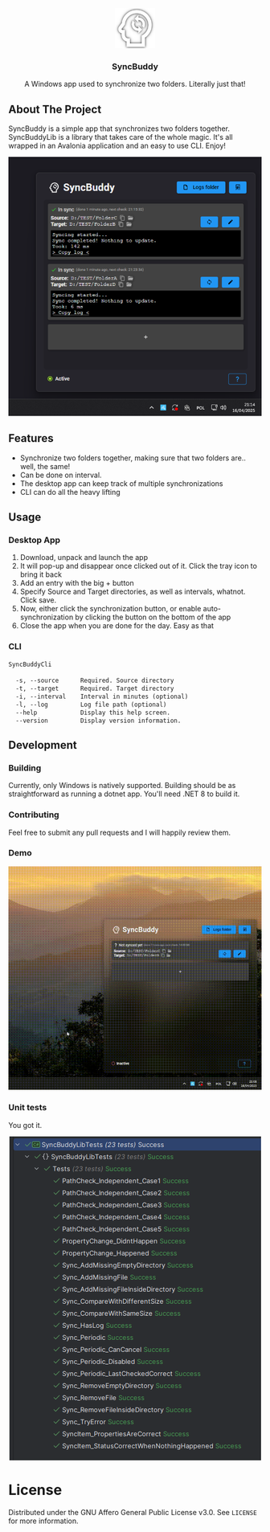 <div align="center">
    <img src="icon.png" alt="Logo" width="80" height="80">
  <h3 align="center">SyncBuddy</h3>

  <p align="center">
    A Windows app used to synchronize two folders. Literally just that!
  </p>
</div>

## About The Project
SyncBuddy is a simple app that synchronizes two folders together. SyncBuddyLib is a library that takes care of the whole magic. It's all wrapped in an Avalonia application and an easy to use CLI. Enjoy!

<div align="center">
    <img src="screenshot.png" alt="Screenshot">
</div>


## Features
* Synchronize two folders together, making sure that two folders are.. well, the same!
* Can be done on interval.
* The desktop app can keep track of multiple synchronizations
* CLI can do all the heavy lifting

## Usage
### Desktop App
1. Download, unpack and launch the app
2. It will pop-up and disappear once clicked out of it. Click the tray icon to bring it back
3. Add an entry with the big + button
4. Specify Source and Target directories, as well as intervals, whatnot. Click save.
5. Now, either click the synchronization button, or enable auto-synchronization by clicking the button on the bottom of the app
6. Close the app when you are done for the day. Easy as that
### CLI
```
SyncBuddyCli

  -s, --source      Required. Source directory
  -t, --target      Required. Target directory
  -i, --interval    Interval in minutes (optional)
  -l, --log         Log file path (optional)
  --help            Display this help screen.
  --version         Display version information.
```

## Development
### Building
Currently, only Windows is natively supported. Building should be as straightforward as running a dotnet app. You'll need .NET 8 to build it.

### Contributing
Feel free to submit any pull requests and I will happily review them. 

### Demo
<div align="center">
    <img src="demo.gif" alt="Demo">
</div>

### Unit tests
You got it.
<div align="center">
    <img src="tests.png" alt="Tests">
</div>

# License 
Distributed under the GNU Affero General Public License v3.0. See `LICENSE` for more information.
